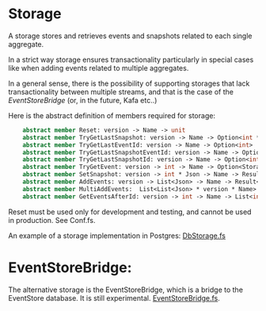 # Storage
A storage stores and retrieves events and snapshots related to each single aggregate.

In a strict way storage ensures transactionality particularly in special cases like when adding events related to multiple aggregates.

In a general sense, there is the possibility of supporting storages that lack transactionality between multiple streams,  and that is the case of the _EventStoreBridge_ (or, in the future, Kafa etc..)

Here is the abstract definition of members required for storage:

```FSharp
    abstract member Reset: version -> Name -> unit
    abstract member TryGetLastSnapshot: version -> Name -> Option<int * int * Json>
    abstract member TryGetLastEventId: version -> Name -> Option<int>
    abstract member TryGetLastSnapshotEventId: version -> Name -> Option<int>
    abstract member TryGetLastSnapshotId: version -> Name -> Option<int>
    abstract member TryGetEvent: version -> int -> Name -> Option<StorageEvent>
    abstract member SetSnapshot: version -> int * Json -> Name -> Result<unit, string>
    abstract member AddEvents: version -> List<Json> -> Name -> Result<unit, string>
    abstract member MultiAddEvents:  List<List<Json> * version * Name>  -> Result<unit, string>
    abstract member GetEventsAfterId: version -> int -> Name -> List<int * string >
```

Reset must be used only for development and testing, and cannot be used in production. See Conf.fs.

An example of a storage implementation in Postgres: [DbStorage.fs](https://github.com/tonyx/Sharpino/blob/main/Sharpino.Lib/DbStorage.fs)

# EventStoreBridge:

The alternative storage is the EventStoreBridge, which is a bridge to the EventStore database.
It is still experimental.
[EventStoreBridge.fs](https://github.com/tonyx/Sharpino/blob/main/Sharpino.Lib/EventStoreStorage.fs).


